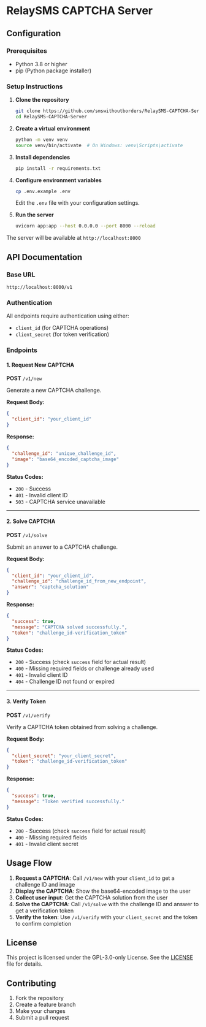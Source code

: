 # RelaySMS CAPTCHA Server

## Configuration

### Prerequisites

- Python 3.8 or higher
- pip (Python package installer)

### Setup Instructions

1. **Clone the repository**

   ```bash
   git clone https://github.com/smswithoutborders/RelaySMS-CAPTCHA-Server.git
   cd RelaySMS-CAPTCHA-Server
   ```

2. **Create a virtual environment**

   ```bash
   python -m venv venv
   source venv/bin/activate  # On Windows: venv\Scripts\activate
   ```

3. **Install dependencies**

   ```bash
   pip install -r requirements.txt
   ```

4. **Configure environment variables**

   ```bash
   cp .env.example .env
   ```

   Edit the `.env` file with your configuration settings.

5. **Run the server**
   ```bash
   uvicorn app:app --host 0.0.0.0 --port 8000 --reload
   ```

The server will be available at `http://localhost:8000`

## API Documentation

### Base URL

```
http://localhost:8000/v1
```

### Authentication

All endpoints require authentication using either:

- `client_id` (for CAPTCHA operations)
- `client_secret` (for token verification)

### Endpoints

#### 1. Request New CAPTCHA

**POST** `/v1/new`

Generate a new CAPTCHA challenge.

**Request Body:**

```json
{
  "client_id": "your_client_id"
}
```

**Response:**

```json
{
  "challenge_id": "unique_challenge_id",
  "image": "base64_encoded_captcha_image"
}
```

**Status Codes:**

- `200` - Success
- `401` - Invalid client ID
- `503` - CAPTCHA service unavailable

---

#### 2. Solve CAPTCHA

**POST** `/v1/solve`

Submit an answer to a CAPTCHA challenge.

**Request Body:**

```json
{
  "client_id": "your_client_id",
  "challenge_id": "challenge_id_from_new_endpoint",
  "answer": "captcha_solution"
}
```

**Response:**

```json
{
  "success": true,
  "message": "CAPTCHA solved successfully.",
  "token": "challenge_id-verification_token"
}
```

**Status Codes:**

- `200` - Success (check `success` field for actual result)
- `400` - Missing required fields or challenge already used
- `401` - Invalid client ID
- `404` - Challenge ID not found or expired

---

#### 3. Verify Token

**POST** `/v1/verify`

Verify a CAPTCHA token obtained from solving a challenge.

**Request Body:**

```json
{
  "client_secret": "your_client_secret",
  "token": "challenge_id-verification_token"
}
```

**Response:**

```json
{
  "success": true,
  "message": "Token verified successfully."
}
```

**Status Codes:**

- `200` - Success (check `success` field for actual result)
- `400` - Missing required fields
- `401` - Invalid client secret

## Usage Flow

1. **Request a CAPTCHA**: Call `/v1/new` with your `client_id` to get a challenge ID and image
2. **Display the CAPTCHA**: Show the base64-encoded image to the user
3. **Collect user input**: Get the CAPTCHA solution from the user
4. **Solve the CAPTCHA**: Call `/v1/solve` with the challenge ID and answer to get a verification token
5. **Verify the token**: Use `/v1/verify` with your `client_secret` and the token to confirm completion

## License

This project is licensed under the GPL-3.0-only License. See the [LICENSE](LICENSE) file for details.

## Contributing

1. Fork the repository
2. Create a feature branch
3. Make your changes
4. Submit a pull request
